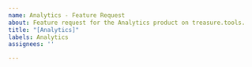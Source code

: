 ```yaml
---
name: Analytics - Feature Request
about: Feature request for the Analytics product on treasure.tools.
title: "[Analytics]"
labels: Analytics
assignees: ''

---
```



